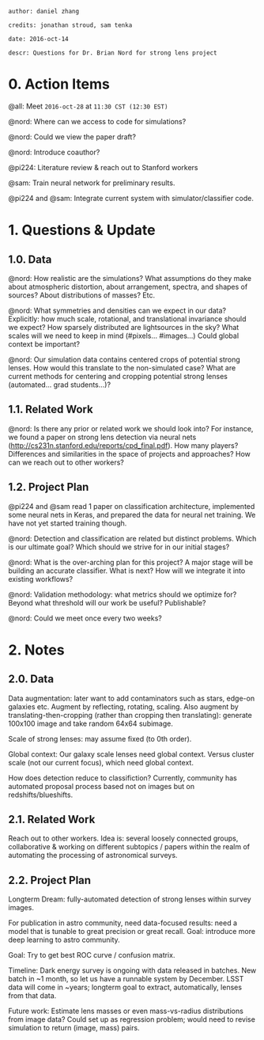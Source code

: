 	author: daniel zhang

	credits: jonathan stroud, sam tenka

	date: 2016-oct-14

	descr: Questions for Dr. Brian Nord for strong lens project


# 0. Action Items

@all: Meet `2016-oct-28` at `11:30 CST (12:30 EST)`

@nord: Where can we access to code for simulations?

@nord: Could we view the paper draft?

@nord: Introduce coauthor?

@pi224: Literature review & reach out to Stanford workers 

@sam: Train neural network for preliminary results. 

@pi224 and @sam: Integrate current system with simulator/classifier code. 

# 1. Questions & Update

## 1.0. Data

@nord: How realistic are the simulations? What assumptions
do they make about atmospheric distortion, about arrangement,
spectra, and shapes of sources? About distributions of masses?
Etc.

@nord: What symmetries and densities can we expect in our data?
Explicitly: how much scale, rotational, and translational invariance
should we expect? How sparsely distributed are lightsources in the
sky? What scales will we need to keep in mind (#pixels... #images...)
Could global context be important? 

@nord: Our simulation data contains centered crops of potential
strong lenses. How would this translate to the non-simulated case?
What are current methods for centering and cropping potential
strong lenses (automated... grad students...)? 

## 1.1. Related Work

@nord: Is there any prior or related work we should look into?
For instance, we found a paper on strong lens detection via neural 
nets (http://cs231n.stanford.edu/reports/cpd_final.pdf). How many
players? Differences and similarities in the space of projects
and approaches? How can we reach out to other workers?

## 1.2. Project Plan

@pi224 and @sam read 1 paper on classification architecture,
implemented some neural nets in Keras, and
prepared the data for neural net training. We have not yet
started training though.

@nord: Detection and classification are related but distinct problems.
Which is our ultimate goal? Which should we strive for in our initial stages?

@nord: What is the over-arching plan for this project? A major
stage will be building an accurate classifier. What is next?
How will we integrate it into existing workflows?

@nord: Validation methodology: what metrics should we optimize for?
Beyond what threshold will our work be useful? Publishable?

@nord: Could we meet once every two weeks?

# 2. Notes

## 2.0. Data

Data augmentation: later want to add contaminators such as stars,
edge-on galaxies etc. Augment by reflecting, rotating, scaling.
Also augment by translating-then-cropping (rather than cropping
then translating): generate 100x100 image and take random 64x64 subimage.

Scale of strong lenses: may assume fixed (to 0th order).

Global context: Our galaxy scale lenses need global context.
Versus cluster scale (not our current focus), which need global context.

How does detection reduce to classifiction?
Currently, community has automated proposal process
based not on images but on redshifts/blueshifts. 

## 2.1. Related Work

Reach out to other workers. Idea is: several loosely connected
groups, collaborative & working on different subtopics / papers
within the realm of automating the processing of astronomical surveys. 

## 2.2. Project Plan 

Longterm Dream: fully-automated detection of strong lenses within survey images.

For publication in astro community, need data-focused results:
need a model that is tunable to great precision or great recall.
Goal: introduce more deep learning to astro community.

Goal: Try to get best ROC curve / confusion matrix.

Timeline: Dark energy survey is ongoing with data released in batches.
New batch in ~1 month, so let us have a runnable system by December.
LSST data will come in ~years; longterm goal to extract, automatically,
lenses from that data.

Future work:
Estimate lens masses or even mass-vs-radius distributions from image data?
Could set up as regression problem; would need to revise simulation to
return (image, mass) pairs.

